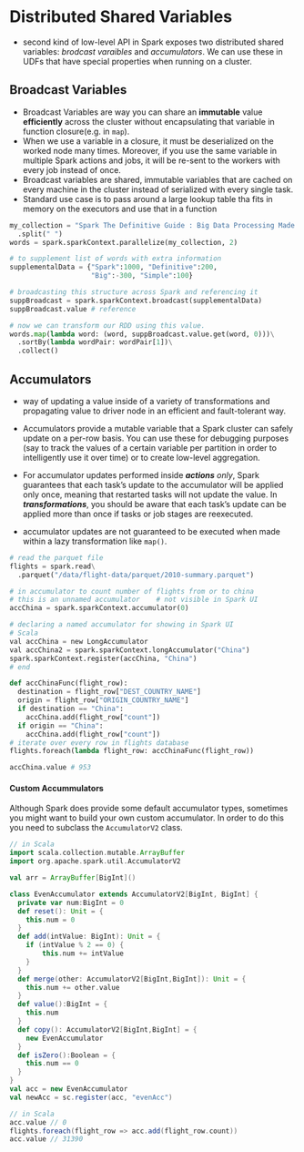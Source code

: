 # Distributed Shared Variables

- second kind of low-level API in Spark exposes two distributed shared variables: *brodcast varaibles* and *accumulators*. We can use these in UDFs that have special properties when running on a cluster.

## Broadcast Variables

- Broadcast Variables are way you can share an **immutable** value **efficiently** across the cluster without encapsulating that variable in function closure(e.g. in `map`).
- When we use a variable in a closure, it must be deserialized on the worked node many times. Moreover, if you use the same variable in multiple Spark actions and jobs, it will be re-sent to the workers with every job instead of once.
- Broadcast variables are shared, immutable variables that are cached on  every machine in the cluster instead of serialized with every single task.
- Standard use case is to pass around a large lookup table tha fits in memory on the executors and use that in a function

````python
my_collection = "Spark The Definitive Guide : Big Data Processing Made Simple"\
  .split(" ")
words = spark.sparkContext.parallelize(my_collection, 2)

# to supplement list of words with extra information
supplementalData = {"Spark":1000, "Definitive":200,
                    "Big":-300, "Simple":100}

# broadcasting this structure across Spark and referencing it
suppBroadcast = spark.sparkContext.broadcast(supplementalData)
suppBroadcast.value	# reference

# now we can transform our RDD using this value.
words.map(lambda word: (word, suppBroadcast.value.get(word, 0)))\
  .sortBy(lambda wordPair: wordPair[1])\
  .collect()
````

## Accumulators

- way of updating a value inside of a variety of transformations and propagating value to driver node in an efficient and fault-tolerant way.
- Accumulators provide a mutable variable that a Spark cluster can safely update on a per-row basis. You can use these for debugging purposes (say to track the values of a certain variable per partition in order to  intelligently use it over time) or to create low-level aggregation.
- For accumulator updates performed inside ***actions** only*, Spark guarantees that each task’s update to the accumulator will be applied only once, meaning that restarted tasks will not update the value. In ***transformations***, you should be aware that each task’s update can be  applied more than once if tasks or job stages are reexecuted.

- accumulator updates are not guaranteed to be executed when made within a lazy transformation like `map()`.

````python
# read the parquet file
flights = spark.read\
  .parquet("/data/flight-data/parquet/2010-summary.parquet")

# in accumulator to count number of flights from or to china
# this is an unnamed accumulator	# not visible in Spark UI
accChina = spark.sparkContext.accumulator(0)

# declaring a named accumulator for showing in Spark UI
# Scala
val accChina = new LongAccumulator
val accChina2 = spark.sparkContext.longAccumulator("China")
spark.sparkContext.register(accChina, "China")
# end

def accChinaFunc(flight_row):
  destination = flight_row["DEST_COUNTRY_NAME"]
  origin = flight_row["ORIGIN_COUNTRY_NAME"]
  if destination == "China":
    accChina.add(flight_row["count"])
  if origin == "China":
    accChina.add(flight_row["count"])
# iterate over every row in flights database    
flights.foreach(lambda flight_row: accChinaFunc(flight_row))

accChina.value # 953
````

#### Custom Accummulators

Although Spark does provide some default accumulator types, sometimes you might  want to build your own custom accumulator. In order to do this you need  to subclass the `AccumulatorV2` class.

````scala
// in Scala
import scala.collection.mutable.ArrayBuffer
import org.apache.spark.util.AccumulatorV2

val arr = ArrayBuffer[BigInt]()

class EvenAccumulator extends AccumulatorV2[BigInt, BigInt] {
  private var num:BigInt = 0
  def reset(): Unit = {
    this.num = 0
  }
  def add(intValue: BigInt): Unit = {
    if (intValue % 2 == 0) {
        this.num += intValue
    }
  }
  def merge(other: AccumulatorV2[BigInt,BigInt]): Unit = {
    this.num += other.value
  }
  def value():BigInt = {
    this.num
  }
  def copy(): AccumulatorV2[BigInt,BigInt] = {
    new EvenAccumulator
  }
  def isZero():Boolean = {
    this.num == 0
  }
}
val acc = new EvenAccumulator
val newAcc = sc.register(acc, "evenAcc")
````

````scala
// in Scala
acc.value // 0
flights.foreach(flight_row => acc.add(flight_row.count))
acc.value // 31390
````

